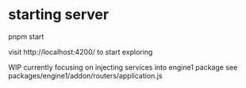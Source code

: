 # starting server
pnpm start

visit http://localhost:4200/
to start exploring

WIP currently focusing on injecting services into engine1 package
see packages/engine1/addon/routers/application.js